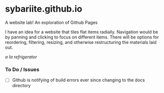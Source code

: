 # sybariite.github.io
A website lab! An exploration of Github Pages

I have an idea for a website that tiles flat items radially. Navigation would be by panning and clicking to focus on different items.
There will be options for reordering, filtering, resizing, and otherwise restructuring the materials laid out.

*a la refrigerator*

### To Do / Issues
- [ ] Github is notifying of build errors ever since changing to the docs directory
